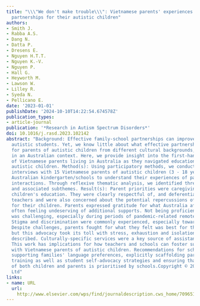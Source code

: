 ```yaml
---
title: "\\\"We don't make trouble\\\": Vietnamese parents' experiences of parent-teacher
  partnerships for their autistic children"
authors:
- Smith J.
- Rabba A.S.
- Dang N.
- Datta P.
- Dresens E.
- Nguyen H.T.T.
- Nguyen K.-V.
- Nguyen P.
- Hall G.
- Heyworth M.
- Lawson W.
- Lilley R.
- Syeda N.
- Pellicano E.
date: '2023-01-01'
publishDate: '2024-10-10T14:22:54.674578Z'
publication_types:
- article-journal
publication: '*Research in Autism Spectrum Disorders*'
doi: 10.1016/j.rasd.2023.102142
abstract: "Background: Effective family-school partnerships can improve outcomes for
  autistic students. Yet, we know little about what effective partnerships look like
  for parents of autistic children from different cultural backgrounds, especially
  in an Australian context. Here, we provide insight into the first-hand experiences
  of Vietnamese parents living in Australia as they navigated education for their
  autistic children. Method(s): Using participatory methods, we conducted semi-structured
  interviews with 15 Vietnamese parents of autistic children (3 - 18 years) attending
  Australian kindergarten/schools to understand their experiences of parent-teacher
  interactions. Through reflexive thematic analysis, we identified three key themes
  and associated subthemes. Result(s): Parent priorities were caregiving and their
  children's education. They were clearly respectful of, and deferential towards,
  teachers and were also concerned about the potential repercussions of advocating
  for their children. Parents expressed gratitude for what Australia afforded them,
  often feeling undeserving of additional supports. Not being proficient in English
  was challenging, especially during periods of pandemic-related remote learning.
  Stigma and discrimination were commonly experienced, especially towards mothers.
  Despite challenges, parents fought for what they felt was best for their children,
  but this advocacy took its toll with stress, exhaustion and isolation frequently
  described. Culturally-specific services were a key source of assistance. Conclusion(s):
  This work has implications for how teachers and schools can foster successful relationships
  with Vietnamese parents of autistic children. Recommendations for schools include
  supporting families' language preferences, explicitly scaffolding parent advocacy
  training as well as student self-advocacy strategies and ensuring that the wellbeing
  of both children and parents is prioritised by schools.Copyright © 2023 Elsevier
  Ltd"
links:
- name: URL
  url: 
    http://www.elsevier.com/wps/find/journaldescription.cws_home/709651/description#description
---
```

